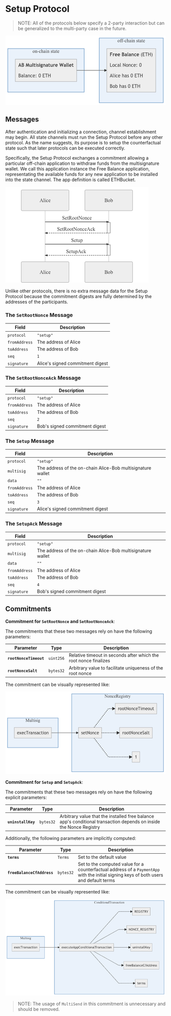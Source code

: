 # Setup Protocol

> NOTE: All of the protocols below specify a 2-party interaction but can be generalized to the multi-party case in the future.

![](./build/setup-protocol-state.png)

## Messages

After authentication and initializing a connection, channel establishment may begin. All state channels must run the Setup Protocol before any other protocol. As the name suggests, its purpose is to setup the counterfactual state such that later protocols can be executed correctly.

Specifically, the Setup Protocol exchanges a commitment allowing a particular off-chain application to withdraw funds from the multisignature wallet. We call this application instance the Free Balance application, representating the available funds for any new application to be installed into the state channel. The app definition is called ETHBucket.

![](./build/setup-protocol-exchange.png)

Unlike other protocols, there is no extra message data for the Setup Protocol because the commitment digests are fully determined by the addresses of the participants.

### The **`SetRootNonce`** Message

|     Field     |           Description            |
| ------------- | -------------------------------- |
| `protocol`    | `"setup"`                        |
| `fromAddress` | The address of Alice             |
| `toAddress`   | The address of Bob               |
| `seq`         | `1`                              |
| `signature`   | Alice's signed commitment digest |

### The **`SetRootNonceAck`** Message

|     Field     |          Description           |
| ------------- | ------------------------------ |
| `protocol`    | `"setup"`                      |
| `fromAddress` | The address of Alice           |
| `toAddress`   | The address of Bob             |
| `seq`         | `2`                            |
| `signature`   | Bob's signed commitment digest |

### The **`Setup`** Message

|     Field     |                         Description                         |
| ------------- | ----------------------------------------------------------- |
| `protocol`    | `"setup"`                                                   |
| `multisig`    | The address of the on-chain Alice-Bob multisignature wallet |
| `data`        | `""`                                                        |
| `fromAddress` | The address of Alice                                        |
| `toAddress`   | The address of Bob                                          |
| `seq`         | `3`                                                         |
| `signature`   | Alice's signed commitment digest                            |

### The **`SetupAck`** Message

|     Field     |                         Description                         |
| ------------- | ----------------------------------------------------------- |
| `protocol`    | `"setup"`                                                   |
| `multisig`    | The address of the on-chain Alice-Bob multisignature wallet |
| `data`        | `""`                                                        |
| `fromAddress` | The address of Alice                                        |
| `toAddress`   | The address of Bob                                          |
| `seq`         | `4`                                                         |
| `signature`   | Bob's signed commitment digest                              |

## Commitments

**Commitment for `SetRootNonce` and `SetRootNonceAck`**:

The commitments that these two messages rely on have the following parameters:

|       Parameter        |   Type    |                           Description                            |
| ---------------------- | --------- | ---------------------------------------------------------------- |
| **`rootNonceTimeout`** | `uint256` | Relative timeout in seconds after which the root nonce finalizes |
| **`rootNonceSalt`**    | `bytes32` | Arbitrary value to facilitate uniqueness of the root nonce       |

The commitment can be visually represented like:

![](./build/set-root-nonce-commitment.png)

**Commitment for `Setup` and `SetupAck`**:

The commitments that these two messages rely on have the following explicit parameters:

|     Parameter      |   Type    |                                                    Description                                                     |
| ------------------ | --------- | ------------------------------------------------------------------------------------------------------------------ |
| **`uninstallKey`** | `bytes32` | Arbitrary value that the installed free balance app's conditional transaction depends on inside the Nonce Registry |

Additionally, the following parameters are implicitly computed:

|         Parameter          |   Type    |                                                              Description                                                               |
| -------------------------- | --------- | -------------------------------------------------------------------------------------------------------------------------------------- |
| **`terms`**                | `Terms`   | Set to the default value                                                                                                               |
| **`freeBalanceCfAddress`** | `bytes32` | Set to the computed value for a counterfactual address of a `PaymentApp` with the initial signing keys of both users and default terms |

The commitment can be visually represented like:

![](./build/setup-commitment.png)

> NOTE: The usage of `MultiSend` in this commitment is unnecessary and should be removed.
